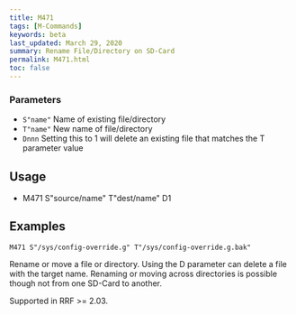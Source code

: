 ```yaml
---
title: M471
tags: [M-Commands] 
keywords: beta 
last_updated: March 29, 2020 
summary: Rename File/Directory on SD-Card 
permalink: M471.html
toc: false 
---
```



### Parameters

* `S"name"` Name of existing file/directory
* `T"name"` New name of file/directory
* `Dnnn` Setting this to 1 will delete an existing file that matches the T parameter value

## Usage

* M471 S"source/name" T"dest/name" D1

## Examples

```
M471 S"/sys/config-override.g" T"/sys/config-override.g.bak"
```

Rename or move a file or directory. Using the D parameter can delete a file with the target name. Renaming or moving across directories is possible though not from one SD-Card to another.

Supported in RRF >= 2.03.

